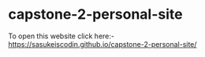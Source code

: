 # capstone-2-personal-site

To open this website click here:- <br />
https://sasukeiscodin.github.io/capstone-2-personal-site/
